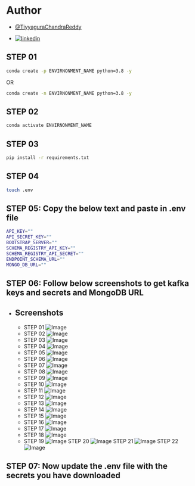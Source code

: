 # Author

- [@TiyyaguraChandraReddy](https://www.github.com/TiyyaguraChandraReddy)

- [![linkedin](https://img.shields.io/badge/linkedin-0A66C2?style=for-the-badge&logo=linkedin&logoColor=white)](https://www.linkedin.com/in/tiyyagurachandrareddy)

## STEP 01

```bash
conda create -p ENVIRNONMENT_NAME python=3.8 -y
```

OR

```bash
conda create -n ENVIRNONMENT_NAME python=3.8 -y
```

## STEP 02

```bash
conda activate ENVIRNONMENT_NAME
```

## STEP 03

```bash
pip install -r requirements.txt
```

## STEP 04

```bash
touch .env
```

## STEP 05: Copy the below text and paste in .env file

```bash
API_KEY=""
API_SECRET_KEY=""
BOOTSTRAP_SERVER=""
SCHEMA_REGISTRY_API_KEY=""
SCHEMA_REGISTRY_API_SECRET=""
ENDPOINT_SCHEMA_URL=""
MONGO_DB_URL=""
```

## STEP 06: Follow below screenshots to get kafka keys and secrets and MongoDB URL

- ## Screenshots

  - STEP 01 ![Image](https://github.com/TiyyaguraChandraReddy/Sensor-Fault-Detection-Kafka-Pipeline/blob/dev/docs/images/STEP%201.png)
  - STEP 02 ![Image](https://github.com/TiyyaguraChandraReddy/Sensor-Fault-Detection-Kafka-Pipeline/blob/dev/docs/images/STEP%202.png)
  - STEP 03 ![Image](https://github.com/TiyyaguraChandraReddy/Sensor-Fault-Detection-Kafka-Pipeline/blob/dev/docs/images/STEP%203.png)
  - STEP 04 ![Image](https://github.com/TiyyaguraChandraReddy/Sensor-Fault-Detection-Kafka-Pipeline/blob/dev/docs/images/STEP%204.png)
  - STEP 05 ![Image](https://github.com/TiyyaguraChandraReddy/Sensor-Fault-Detection-Kafka-Pipeline/blob/dev/docs/images/STEP%205.png)
  - STEP 06 ![Image](https://github.com/TiyyaguraChandraReddy/Sensor-Fault-Detection-Kafka-Pipeline/blob/dev/docs/images/STEP%206.png)
  - STEP 07 ![Image](https://github.com/TiyyaguraChandraReddy/Sensor-Fault-Detection-Kafka-Pipeline/blob/dev/docs/images/STEP%207.png)
  - STEP 08 ![Image](https://github.com/TiyyaguraChandraReddy/Sensor-Fault-Detection-Kafka-Pipeline/blob/dev/docs/images/STEP%208.png)
  - STEP 09 ![Image](https://github.com/TiyyaguraChandraReddy/Sensor-Fault-Detection-Kafka-Pipeline/blob/dev/docs/images/STEP%209.png)
  - STEP 10 ![Image](https://github.com/TiyyaguraChandraReddy/Sensor-Fault-Detection-Kafka-Pipeline/blob/dev/docs/images/STEP%2010.png)
  - STEP 11 ![Image](https://github.com/TiyyaguraChandraReddy/Sensor-Fault-Detection-Kafka-Pipeline/blob/dev/docs/images/STEP%2011.png)
  - STEP 12 ![Image](https://github.com/TiyyaguraChandraReddy/Sensor-Fault-Detection-Kafka-Pipeline/blob/dev/docs/images/STEP%2012.png)
  - STEP 13 ![Image](https://github.com/TiyyaguraChandraReddy/Sensor-Fault-Detection-Kafka-Pipeline/blob/dev/docs/images/STEP%2013.png)
  - STEP 14 ![Image](https://github.com/TiyyaguraChandraReddy/Sensor-Fault-Detection-Kafka-Pipeline/blob/dev/docs/images/STEP%2014.png)
  - STEP 15 ![Image](https://github.com/TiyyaguraChandraReddy/Sensor-Fault-Detection-Kafka-Pipeline/blob/dev/docs/images/STEP%2015.png)
  - STEP 16 ![Image](https://github.com/TiyyaguraChandraReddy/Sensor-Fault-Detection-Kafka-Pipeline/blob/dev/docs/images/STEP%2016.png)
  - STEP 17 ![Image](https://github.com/TiyyaguraChandraReddy/Sensor-Fault-Detection-Kafka-Pipeline/blob/dev/docs/images/STEP%2017.png)
  - STEP 18 ![Image](https://github.com/TiyyaguraChandraReddy/Sensor-Fault-Detection-Kafka-Pipeline/blob/dev/docs/images/STEP%2018.png)
  - STEP 19 ![Image](https://github.com/TiyyaguraChandraReddy/Sensor-Fault-Detection-Kafka-Pipeline/blob/dev/docs/images/STEP%2019.png)
  STEP 20 ![Image](https://github.com/TiyyaguraChandraReddy/Sensor-Fault-Detection-Kafka-Pipeline/blob/dev/docs/images/STEP%2020.png)
  STEP 21 ![Image](https://github.com/TiyyaguraChandraReddy/Sensor-Fault-Detection-Kafka-Pipeline/blob/dev/docs/images/STEP%2021.png)
  STEP 22 ![Image](https://github.com/TiyyaguraChandraReddy/Sensor-Fault-Detection-Kafka-Pipeline/blob/dev/docs/images/STEP%2022.png)

## STEP 07: Now update the .env file with the secrets you have downloaded